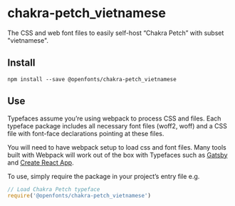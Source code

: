 
# chakra-petch_vietnamese

The CSS and web font files to easily self-host “Chakra Petch” with subset "vietnamese".

## Install

`npm install --save @openfonts/chakra-petch_vietnamese`

## Use

Typefaces assume you’re using webpack to process CSS and files. Each typeface
package includes all necessary font files (woff2, woff) and a CSS file with
font-face declarations pointing at these files.

You will need to have webpack setup to load css and font files. Many tools built
with Webpack will work out of the box with Typefaces such as [Gatsby](https://github.com/gatsbyjs/gatsby)
and [Create React App](https://github.com/facebookincubator/create-react-app).

To use, simply require the package in your project’s entry file e.g.

```javascript
// Load Chakra Petch typeface
require('@openfonts/chakra-petch_vietnamese')
```
